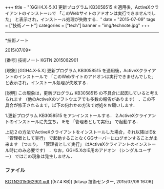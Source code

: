 ﻿+++
title = "[GGH4.X-5.X] 更新プログラム KB3058515 を適用後，ActiveXクライアントのインストールで 「このWebサイトのアドオンは実行できませんでした」 と表示され，インストール処理が失敗する．"
date = "2015-07-09"
tags = ["技術ノート"]
categories = ["tech"]
banner = "img/technote.jpg"
+++

-----------------------------------------------------------------------------------------------------------------------------

*技術ノート

2015/07/09*


[番号]
技術ノート KGTN 2015062901

[現象]
[GGH4.X-5.X] 更新プログラム KB3058515
を適用後，ActiveXクライアントのインストールで
「このWebサイトのアドオンは実行できませんでした」
と表示され，インストール処理が失敗する．

[説明]
この現象は，更新プログラム KB3058515
の不具合に起因していると考えられます
（他のActiveXのソフトウエアでも多数の報告があります）
．この不具合が修正されるまで，以下の何れかの方法で対処をお願いします．

1.更新プログラム KB3058515 をアンインストールする．
2.ActiveXクライアントのインストールに先立ち， IEを 「管理者として実行」
で起動する．

上記２の方法でActiveXクライアントをインストールした場合，それ以降はIEを
「管理者として実行」
で起動することなくGGサーバーにログオンすることが出来ます （つまり，
「管理者として実行」
はActiveXクライアントのインストール時にのみ必要です）
．なお，GGH5.XのIE用のアドオン （シングルユーザー）
ではこの現象は発生しません．


### ファイル

 
 


[KGTN2015062901.pdf](http://techreport.kitasp.net/attachments/download/2148/KGTN2015062901.pdf)
 [(57.4 KB)] [kitasp 技術センター, 2015/07/09
16:06]


 


 

